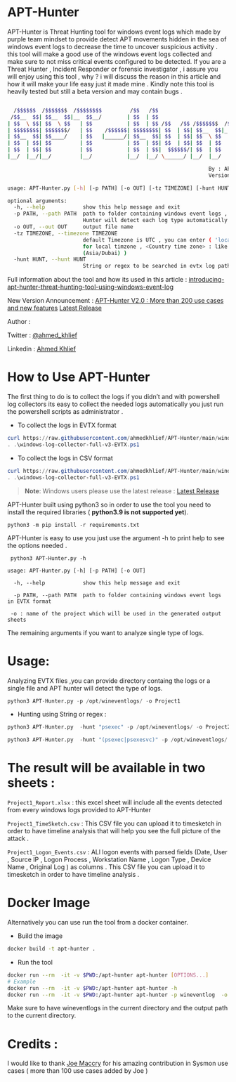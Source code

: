 # APT-Hunter
APT-Hunter is Threat Hunting tool for windows event logs which made by purple team mindset to provide detect APT movements hidden in the sea of windows event logs to decrease the time to uncover suspicious activity . this tool will make a good use of the windows event logs collected and make sure to not miss critical events configured to be detected. If you are a Threat Hunter , Incident Responder or forensic investigator , i assure you will enjoy using this tool , why ? i will discuss the reason in this article and how it will make your life easy just it made mine . Kindly note this tool is heavily tested but still a beta version and may contain bugs .

```bash

  /$$$$$$  /$$$$$$$  /$$$$$$$$         /$$   /$$                       /$$
 /$$__  $$| $$__  $$|__  $$__/        | $$  | $$                      | $$
| $$  \ $$| $$  \ $$   | $$           | $$  | $$ /$$   /$$ /$$$$$$$  /$$$$$$    /$$$$$$   /$$$$$$
| $$$$$$$$| $$$$$$$/   | $$    /$$$$$$| $$$$$$$$| $$  | $$| $$__  $$|_  $$_/   /$$__  $$ /$$__  $$
| $$__  $$| $$____/    | $$   |______/| $$__  $$| $$  | $$| $$  \ $$  | $$    | $$$$$$$$| $$  \__/
| $$  | $$| $$         | $$           | $$  | $$| $$  | $$| $$  | $$  | $$ /$$| $$_____/| $$
| $$  | $$| $$         | $$           | $$  | $$|  $$$$$$/| $$  | $$  |  $$$$/|  $$$$$$$| $$
|__/  |__/|__/         |__/           |__/  |__/ \______/ |__/  |__/   \___/   \_______/|__/

                                                                By : Ahmed Khlief , @ahmed_khlief
                                                                Version : 2.0

usage: APT-Hunter.py [-h] [-p PATH] [-o OUT] [-tz TIMEZONE] [-hunt HUNT]

optional arguments:
  -h, --help            show this help message and exit
  -p PATH, --path PATH  path to folder containing windows event logs , APT-
                        Hunter will detect each log type automatically
  -o OUT, --out OUT     output file name
  -tz TIMEZONE, --timezone TIMEZONE
                        default Timezone is UTC , you can enter ( 'local' :
                        for local timzone , <Country time zone> : like
                        (Asia/Dubai) )
  -hunt HUNT, --hunt HUNT
                        String or regex to be searched in evtx log path

```
Full information about the tool and how its used in this article : [introducing-apt-hunter-threat-hunting-tool-using-windows-event-log](https://shells.systems/introducing-apt-hunter-threat-hunting-tool-via-windows-event-log/)

New Version Announcement : [APT-Hunter V2.0 : More than 200 use cases and new features](https://shells.systems/apt-hunter-v2-0-more-than-200-use-cases-and-new-features/)
[Latest Release](https://github.com/ahmedkhlief/APT-Hunter/releases/tag/V2.0-Beta)

Author :

Twitter : [@ahmed_khlief](https://twitter.com/ahmed_khlief)

Linkedin : [Ahmed Khlief](https://www.linkedin.com/in/ahmed-khlief-499321a7)

# How to Use APT-Hunter

The first thing to do is to collect the logs if you didn’t and with powershell log collectors its easy to collect the needed logs automatically you just run the powershell scripts as administrator .

- To collect the logs in EVTX format
```powershell
curl https://raw.githubusercontent.com/ahmedkhlief/APT-Hunter/main/windows-log-collector-full-v3-EVTX.ps1 -o windows-log-collector-full-v3-EVTX.ps1
. .\windows-log-collector-full-v3-EVTX.ps1
```

- To collect the logs in CSV format
```powershell
curl https://raw.githubusercontent.com/ahmedkhlief/APT-Hunter/main/windows-log-collector-full-v3-CSV.ps1 -o windows-log-collector-full-v3-CSV.ps1
. .\windows-log-collector-full-v3-EVTX.ps1
```
> **Note**: Windows users please use the latest release : [Latest Release](https://github.com/ahmedkhlief/APT-Hunter/releases)

APT-Hunter built using python3 so in order to use the tool you need to install the required libraries ( **python3.9 is not supported yet**).

`python3 -m pip install -r requirements.txt`

APT-Hunter is easy to use you just use the argument -h to print help to see the options needed .

` python3 APT-Hunter.py -h`

`usage: APT-Hunter.py [-h] [-p PATH] [-o OUT] `

`  -h, --help            show this help message and exit`

`  -p PATH, --path PATH  path to folder containing windows event logs in EVTX format`

` -o : name of the project which will be used in the generated output sheets`


The remaining arguments if you want to analyze single type of logs.

# Usage:

Analyzing EVTX files ,you can provide directory containg the logs or a single file and APT hunter will detect the type of logs.

```python
python3 APT-Hunter.py -p /opt/wineventlogs/ -o Project1
```
- Hunting using String or regex :

```python
python3 APT-Hunter.py  -hunt "psexec" -p /opt/wineventlogs/ -o Project2`

python3 APT-Hunter.py  -hunt "(psexec|psexesvc)" -p /opt/wineventlogs/ -o Project2`
```
# The result will be available in two sheets :

`Project1_Report.xlsx` : this excel sheet will include all the events detected from every windows logs provided to APT-Hunter

`Project1_TimeSketch.csv` : This CSV file you can upload it to timesketch in order to have timeline analysis that will help you see the full picture of the attack .

`Project1_Logon_Events.csv` : ALl logon events with parsed fields (Date, User , Source IP , Logon Process , Workstation Name , Logon Type , Device Name , Original Log ) as columns . This CSV file you can upload it to timesketch in order to have timeline analysis .
# Docker Image
Alternatively you can use run the tool from a docker container.
- Build the image
```bash
docker build -t apt-hunter .
```
- Run the tool
```bash
docker run --rm  -it -v $PWD:/apt-hunter apt-hunter [OPTIONS...]
# Example
docker run --rm  -it -v $PWD:/apt-hunter apt-hunter -h
docker run --rm  -it -v $PWD:/apt-hunter apt-hunter -p wineventlog  -o Project2
``` 
Make sure to have wineventlogs in the current directory and the output path to the current directory. 
# Credits :

I would like to thank [Joe Maccry](https://www.linkedin.com/in/joemccray/) for his amazing contribution in Sysmon use cases ( more than 100 use cases added by Joe )

